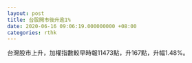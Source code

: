 ```yaml
---
layout: post
title: 台股開市後升逾1%
date: 2020-06-16 09:06:19.000000000 +08:00
categories: rthk
---
```


台灣股市上升，加權指數較早時報11473點，升167點，升幅1.48%。
